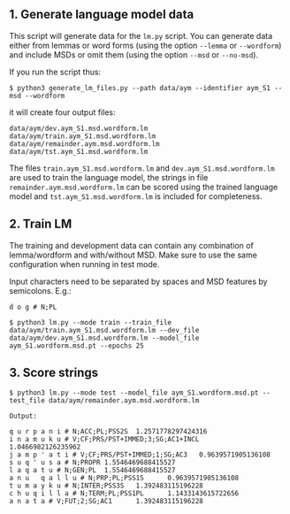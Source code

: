 ## 1. Generate language model data

This script will generate data for the `lm.py` script. You can generate data either from lemmas or word forms (using the option `--lemma` or `--wordform`) and include MSDs or omit them (using the option `--msd` or `--no-msd`). 

If you run the script thus:

```
$ python3 generate_lm_files.py --path data/aym --identifier aym_S1 --msd --wordform
```

it will create four output files:
```
data/aym/dev.aym_S1.msd.wordform.lm
data/aym/train.aym_S1.msd.wordform.lm
data/aym/remainder.aym.msd.wordform.lm
data/aym/tst.aym_S1.msd.wordform.lm
```

The files `train.aym_S1.msd.wordform.lm` and `dev.aym_S1.msd.wordform.lm` are used to train the language model, the strings in file `remainder.aym.msd.wordform.lm` can be scored using the trained language model and `tst.aym_S1.msd.wordform.lm` is included for completeness.

## 2. Train LM

The training and development data can contain any combination of lemma/wordform and with/without MSD. Make sure to use the same configuration when running in test mode.

Input characters need to be separated by spaces and MSD features by semicolons. E.g.:

```
d o g # N;PL
```

```
$ python3 lm.py --mode train --train_file data/aym/train.aym_S1.msd.wordform.lm --dev_file data/aym/dev.aym_S1.msd.wordform.lm --model_file aym_S1.wordform.msd.pt --epochs 25
```

## 3. Score strings 

```
$ python3 lm.py --mode test --model_file aym_S1.wordform.msd.pt --test_file data/aym/remainder.aym.msd.wordform.lm
```

```
Output:

q u r p a n i # N;ACC;PL;PSS2S  1.2571778297424316
i n a m u k u # V;CF;PRS/PST+IMMED;3;SG;AC1+INCL        1.0466982126235962
j a m p ' a t i # V;CF;PRS/PST+IMMED;1;SG;AC3   0.9639571905136108
s u q ' u s a # N;PROPR 1.5546469688415527
l a q a t u # N;GEN;PL  1.5546469688415527
a n u   q a l l u # N;PRP;PL;PSS1S      0.9639571905136108
t u m a y k u # N;INTER;PSS3S   1.392483115196228
c h u q i l l a # N;TERM;PL;PSS1PL      1.1433143615722656
a n a t a # V;FUT;2;SG;AC1      1.392483115196228
```

